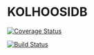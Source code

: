# KOLHOOSIDB

[![Coverage Status](https://coveralls.io/repos/github/ilarinie/kolhoosidb/badge.svg?branch=dev)](https://coveralls.io/github/ilarinie/kolhoosidb?branch=dev)

[![Build Status](https://travis-ci.org/ilarinie/kolhoosidb.svg?branch=master)](https://travis-ci.org/akuakuka/kolhoosidb)

